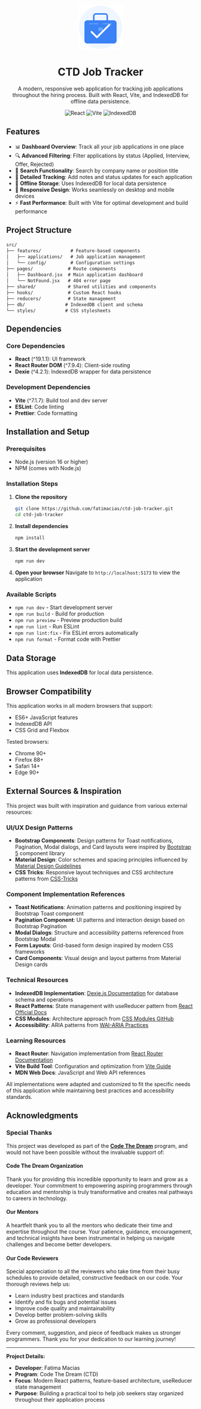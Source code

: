 <div align="center">
  <img src="public/logo.svg" alt="Job Tracker Logo" width="120" height="120">

# CTD Job Tracker

A modern, responsive web application for tracking job applications throughout the hiring process. Built with React, Vite, and IndexedDB for offline data persistence.

![React](https://img.shields.io/badge/React-19.1.1-61dafb?style=flat&logo=react)
![Vite](https://img.shields.io/badge/Vite-7.1.7-646cff?style=flat&logo=vite)
![IndexedDB](https://img.shields.io/badge/IndexedDB-Dexie-orange?style=flat)

</div>

## Features

- 📊 **Dashboard Overview**: Track all your job applications in one place
- 🔍 **Advanced Filtering**: Filter applications by status (Applied, Interview, Offer, Rejected)
- 🔎 **Search Functionality**: Search by company name or position title
- 📝 **Detailed Tracking**: Add notes and status updates for each application
- 💾 **Offline Storage**: Uses IndexedDB for local data persistence
- 📱 **Responsive Design**: Works seamlessly on desktop and mobile devices
- ⚡ **Fast Performance**: Built with Vite for optimal development and build performance

## Project Structure

```
src/
├── features/           # Feature-based components
│   ├── applications/   # Job application management
│   └── config/         # Configuration settings
├── pages/             # Route components
│   ├── Dashboard.jsx  # Main application dashboard
│   └── NotFound.jsx   # 404 error page
├── shared/            # Shared utilities and components
├── hooks/             # Custom React hooks
├── reducers/          # State management
├── db/               # IndexedDB client and schema
└── styles/           # CSS stylesheets
```

## Dependencies

### Core Dependencies

- **React** (^19.1.1): UI framework
- **React Router DOM** (^7.9.4): Client-side routing
- **Dexie** (^4.2.1): IndexedDB wrapper for data persistence

### Development Dependencies

- **Vite** (^7.1.7): Build tool and dev server
- **ESLint**: Code linting
- **Prettier**: Code formatting

## Installation and Setup

### Prerequisites

- Node.js (version 16 or higher)
- NPM (comes with Node.js)

### Installation Steps

1. **Clone the repository**

   ```bash
   git clone https://github.com/fatimacias/ctd-job-tracker.git
   cd ctd-job-tracker
   ```

2. **Install dependencies**

   ```bash
   npm install
   ```

3. **Start the development server**

   ```bash
   npm run dev
   ```

4. **Open your browser**
   Navigate to `http://localhost:5173` to view the application

### Available Scripts

- `npm run dev` - Start development server
- `npm run build` - Build for production
- `npm run preview` - Preview production build
- `npm run lint` - Run ESLint
- `npm run lint:fix` - Fix ESLint errors automatically
- `npm run format` - Format code with Prettier

## Data Storage

This application uses **IndexedDB** for local data persistence.

## Browser Compatibility

This application works in all modern browsers that support:

- ES6+ JavaScript features
- IndexedDB API
- CSS Grid and Flexbox

Tested browsers:

- Chrome 90+
- Firefox 88+
- Safari 14+
- Edge 90+

## External Sources & Inspiration

This project was built with inspiration and guidance from various external resources:

### UI/UX Design Patterns

- **Bootstrap Components**: Design patterns for Toast notifications, Pagination, Modal dialogs, and Card layouts were inspired by [Bootstrap 5](https://getbootstrap.com/) component library
- **Material Design**: Color schemes and spacing principles influenced by [Material Design Guidelines](https://material.io/design)
- **CSS Tricks**: Responsive layout techniques and CSS architecture patterns from [CSS-Tricks](https://css-tricks.com/)

### Component Implementation References

- **Toast Notifications**: Animation patterns and positioning inspired by Bootstrap Toast component
- **Pagination Component**: UI patterns and interaction design based on Bootstrap Pagination
- **Modal Dialogs**: Structure and accessibility patterns referenced from Bootstrap Modal
- **Form Layouts**: Grid-based form design inspired by modern CSS frameworks
- **Card Components**: Visual design and layout patterns from Material Design cards

### Technical Resources

- **IndexedDB Implementation**: [Dexie.js Documentation](https://dexie.org/) for database schema and operations
- **React Patterns**: State management with useReducer pattern from [React Official Docs](https://react.dev/)
- **CSS Modules**: Architecture approach from [CSS Modules GitHub](https://github.com/css-modules/css-modules)
- **Accessibility**: ARIA patterns from [WAI-ARIA Practices](https://www.w3.org/WAI/ARIA/apg/)

### Learning Resources

- **React Router**: Navigation implementation from [React Router Documentation](https://reactrouter.com/)
- **Vite Build Tool**: Configuration and optimization from [Vite Guide](https://vite.dev/)
- **MDN Web Docs**: JavaScript and Web API references

All implementations were adapted and customized to fit the specific needs of this application while maintaining best practices and accessibility standards.

## Acknowledgments

### Special Thanks

This project was developed as part of the **[Code The Dream](https://codethedream.org)** program, and would not have been possible without the invaluable support of:

#### Code The Dream Organization

Thank you for providing this incredible opportunity to learn and grow as a developer. Your commitment to empowering aspiring programmers through education and mentorship is truly transformative and creates real pathways to careers in technology.

#### Our Mentors

A heartfelt thank you to all the mentors who dedicate their time and expertise throughout the course. Your patience, guidance, encouragement, and technical insights have been instrumental in helping us navigate challenges and become better developers.

#### Our Code Reviewers

Special appreciation to all the reviewers who take time from their busy schedules to provide detailed, constructive feedback on our code. Your thorough reviews help us:

- Learn industry best practices and standards
- Identify and fix bugs and potential issues
- Improve code quality and maintainability
- Develop better problem-solving skills
- Grow as professional developers

Every comment, suggestion, and piece of feedback makes us stronger programmers. Thank you for your dedication to our learning journey!

---

**Project Details:**

- **Developer**: Fatima Macias
- **Program**: Code The Dream (CTD)
- **Focus**: Modern React patterns, feature-based architecture, useReducer state management
- **Purpose**: Building a practical tool to help job seekers stay organized throughout their application process
